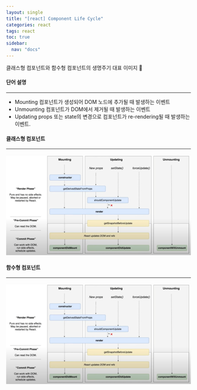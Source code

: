 ```yaml
---
layout: single
title: "[react] Component Life Cycle"
categories: react
tags: react
toc: true
sidebar:
  nav: "docs"
---
```


클래스형 컴포넌트와 함수형 컴포넌트의 생명주기 대표 이미지 📔



#### 단어 설명

---

- Mounting
  컴포넌트가 생성되어 DOM 노드에 추가될 때 발생하는 이벤트
- Unmounting
  컴포넌트가 DOM에서 제거될 때 발생하는 이벤트
- Updating
  props 또는 state의 변경으로 컴포넌트가 re-rendering될 때 발생하는 이벤트. 



#### 클래스형 컴포넌트

---

![image-20221007183914791](\images\2022-10-16-componentLifecycle\image-20221007183914791.png)







#### 함수형 컴포넌트

---

![image-20221007183914791](\images\2022-10-16-componentLifecycle\image-20221007183914791-1665916083603-2.png)